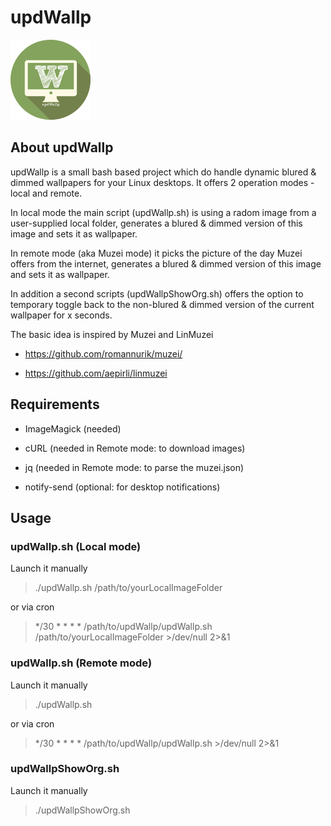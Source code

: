# updWallp

![Logo](https://raw.githubusercontent.com/yafp/updWallp/master/img/appIcon_128px.png)


## About updWallp
updWallp is a small bash based project which do handle dynamic blured & dimmed wallpapers for your Linux desktops.
It offers 2 operation modes - local and remote.

In local mode the main script (updWallp.sh) is using a radom image from a user-supplied local folder, generates a blured & dimmed version of this image and sets it as wallpaper.

In remote mode (aka Muzei mode) it picks the picture of the day Muzei offers from the internet, generates a blured & dimmed version of this image and sets it as wallpaper.

In addition a second scripts (updWallpShowOrg.sh) offers the option to temporary toggle back to the non-blured & dimmed version of the current wallpaper for x seconds.


The basic idea is inspired by Muzei and LinMuzei

- https://github.com/romannurik/muzei/

- https://github.com/aepirli/linmuzei



## Requirements
- ImageMagick (needed)

- cURL (needed in Remote mode: to download images)

- jq (needed in Remote mode: to parse the muzei.json)

- notify-send (optional: for desktop notifications)



## Usage
### updWallp.sh (Local mode)
Launch it manually

> ./updWallp.sh /path/to/yourLocalImageFolder

or via cron
> */30 * * * * /path/to/updWallp/updWallp.sh /path/to/yourLocalImageFolder >/dev/null 2>&1

### updWallp.sh (Remote mode)
Launch it manually

> ./updWallp.sh

or via cron
> */30 * * * * /path/to/updWallp/updWallp.sh >/dev/null 2>&1


### updWallpShowOrg.sh
Launch it manually

> ./updWallpShowOrg.sh
